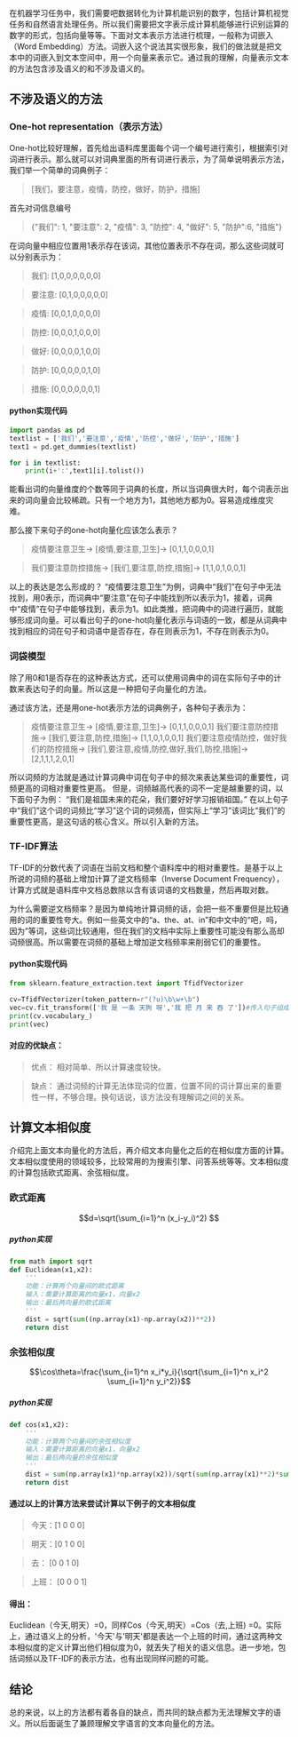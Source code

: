 在机器学习任务中，我们需要吧数据转化为计算机能识别的数字，包括计算机视觉任务和自然语言处理任务。所以我们需要把文字表示成计算机能够进行识别运算的数字的形式，包括向量等等。下面对文本表示方法进行梳理，一般称为词嵌入（Word Embedding）方法。词嵌入这个说法其实很形象，我们的做法就是把文本中的词嵌入到文本空间中，用一个向量来表示它。通过我的理解，向量表示文本的方法包含涉及语义的和不涉及语义的。

## 不涉及语义的方法
### One-hot representation（表示方法）
One-hot比较好理解，首先给出语料库里面每个词一个编号进行索引，根据索引对词进行表示。那么就可以对词典里面的所有词进行表示，为了简单说明表示方法，我们举一个简单的词典例子：

> [我们，要注意，疫情，防控，做好，防护，措施]

首先对词信息编号

> {"我们": 1, "要注意": 2, "疫情": 3, "防控": 4, "做好": 5, "防护":6, "措施"}

在词向量中相应位置用1表示存在该词，其他位置表示不存在词，那么这些词就可以分别表示为：

>我们: [1,0,0,0,0,0,0]

>要注意: [0,1,0,0,0,0,0]

>疫情: [0,0,1,0,0,0,0]

>防控: [0,0,0,1,0,0,0]

>做好: [0,0,0,0,1,0,0]

>防护: [0,0,0,0,0,1,0]

>措施: [0,0,0,0,0,0,1]

#### python实现代码
```python
import pandas as pd
textlist = ['我们','要注意','疫情','防控','做好','防护','措施']
text1 = pd.get_dummies(textlist)

for i in textlist:
    print(i+':',text1[i].tolist())
```
能看出词的向量维度的个数等同于词典的长度，所以当词典很大时，每个词表示出来的词向量会比较稀疏。只有一个地方为1，其他地方都为0。容易造成维度灾难。

那么接下来句子的one-hot向量化应该怎么表示？
>疫情要注意卫生-> [疫情,要注意,卫生]-> [0,1,1,0,0,0,1]

>我们要注意防控措施-> [我们,要注意,防控,措施]-> [1,1,0,1,0,0,1]

以上的表达是怎么形成的？
“疫情要注意卫生”为例，词典中“我们”在句子中无法找到，用0表示，而词典中“要注意”在句子中能找到所以表示为1，接着，词典中“疫情”在句子中能够找到，表示为1。如此类推，把词典中的词进行遍历，就能够形成词向量。可以看出句子的one-hot向量化表示与词语的一致，都是从词典中找到相应的词在句子和词语中是否存在，存在则表示为1，不存在则表示为0。


### 词袋模型
除了用0和1是否存在的这种表达方式，还可以使用词典中的词在实际句子中的计数来表达句子的向量。所以这是一种把句子向量化的方法。

通过该方法，还是用one-hot表示方法的词典例子，各种句子表示为：
>疫情要注意卫生-> [疫情,要注意,卫生]-> [0,1,1,0,0,0,1]
>我们要注意防控措施-> [我们,要注意,防控,措施]-> [1,1,0,1,0,0,1]
>我们要注意疫情防控，做好我们的防控措施-> [我们,要注意,疫情,防控,做好,我们,防控,措施]-> [2,1,1,1,2,0,1]

所以词频的方法就是通过计算词典中词在句子中的频次来表达某些词的重要性，词频更高的词相对重要性更高。
但是，词频越高代表的词不一定是越重要的词，以下面句子为例：
“我们是祖国未来的花朵，我们要好好学习报销祖国。”
在以上句子中“我们”这个词的词频比“学习”这个词的词频高，但实际上“学习”该词比“我们”的重要性更高，是这句话的核心含义。所以引入新的方法。

### TF-IDF算法
TF-IDF的分数代表了词语在当前文档和整个语料库中的相对重要性。是基于以上所说的词频的基础上增加计算了逆文档频率（Inverse Document Frequency），计算方式就是语料库中文档总数除以含有该词语的文档数量，然后再取对数。

为什么需要逆文档频率？是因为单纯地计算词频的话，会把一些不重要但是比较通用的词的重要性夸大。例如一些英文中的“a、the、at、in”和中文中的“吧，吗，因为”等词，这些词比较通用，但在我们的文档中实际上重要性可能没有那么高却词频很高。所以需要在词频的基础上增加逆文档频率来削弱它们的重要性。



#### python实现代码
```python
from sklearn.feature_extraction.text import TfidfVectorizer

cv=TfidfVectorizer(token_pattern=r"(?u)\b\w+\b")
vec=cv.fit_transform(['我 是 一条 天狗 呀','我 把 月 来 吞 了'])#传入句子组成的list
print(cv.vocabulary_)
print(vec)
```
#### 对应的优缺点：
>优点：
>相对简单、所以计算速度较快。

>缺点：
>通过词频的计算无法体现词的位置，位置不同的词计算出来的重要性一样，不够合理。换句话说，该方法没有理解词之间的关系。

## 计算文本相似度
介绍完上面文本向量化的方法后，再介绍文本向量化之后的在相似度方面的计算。文本相似度使用的领域较多，比较常用的为搜索引擎、问答系统等等。文本相似度的计算包括欧式距离、余弦相似度。

### 欧式距离

$$d=\sqrt(\sum_{i=1}^n (x_i-y_i)^2) $$

##### python实现
```python
from math import sqrt
def Euclidean(x1,x2):
    '''
    功能：计算两个向量间的欧式距离
    输入：需要计算距离的向量x1，向量x2
    输出：最后两向量的欧式距离
    '''
    dist = sqrt(sum((np.array(x1)-np.array(x2))**2))
    return dist
```

### 余弦相似度

$$\cos\theta=\frac{\sum_{i=1}^n x_i*y_i}{\sqrt{\sum_{i=1}^n x_i^2  \sum_{i=1}^n y_i^2}}$$

##### python实现
```python
def cos(x1,x2):
    '''
    功能：计算两个向量间的余弦相似度
    输入：需要计算距离的向量x1，向量x2
    输出：最后两向量的余弦相似度
    '''
    dist = sum(np.array(x1)*np.array(x2))/sqrt(sum(np.array(x1)**2)*sum(np.array(x2)**2))
    return dist
```
#### 通过以上的计算方法来尝试计算以下例子的文本相似度

>今天：[1 0 0 0]

>明天：[0 1 0 0]

>去：  [0 0 1 0]

>上班：  [0 0 0 1]

#### 得出：
Euclidean（今天,明天）=0，同样Cos（今天,明天）=Cos（去,上班) =0。实际上，通过语义上的分析，'今天'与'明天'都是表达一个上班的时间，通过这两种文本相似度的定义计算出他们相似度为0，就丢失了相关的语义信息。进一步地，包括词频以及TF-IDF的表示方法，也有出现同样问题的可能。

## 结论
总的来说，以上的方法都有着各自的缺点，而共同的缺点都为无法理解文字的语义。所以后面诞生了兼顾理解文字语言的文本向量化的方法。


